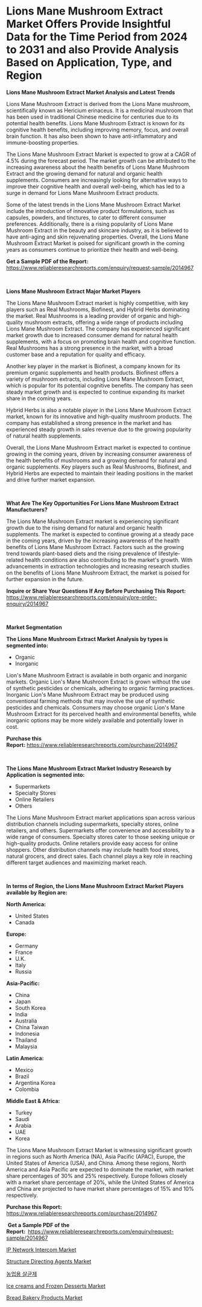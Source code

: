 <p><h1>Lions Mane Mushroom Extract Market Offers Provide Insightful Data for the Time Period from 2024 to 2031 and also Provide Analysis Based on Application, Type, and Region</h1></p><p><strong>Lions Mane Mushroom Extract Market Analysis and Latest Trends</strong></p>
<p><p>Lions Mane Mushroom Extract is derived from the Lions Mane mushroom, scientifically known as Hericium erinaceus. It is a medicinal mushroom that has been used in traditional Chinese medicine for centuries due to its potential health benefits. Lions Mane Mushroom Extract is known for its cognitive health benefits, including improving memory, focus, and overall brain function. It has also been shown to have anti-inflammatory and immune-boosting properties.</p><p>The Lions Mane Mushroom Extract Market is expected to grow at a CAGR of 4.5% during the forecast period. The market growth can be attributed to the increasing awareness about the health benefits of Lions Mane Mushroom Extract and the growing demand for natural and organic health supplements. Consumers are increasingly looking for alternative ways to improve their cognitive health and overall well-being, which has led to a surge in demand for Lions Mane Mushroom Extract products.</p><p>Some of the latest trends in the Lions Mane Mushroom Extract Market include the introduction of innovative product formulations, such as capsules, powders, and tinctures, to cater to different consumer preferences. Additionally, there is a rising popularity of Lions Mane Mushroom Extract in the beauty and skincare industry, as it is believed to have anti-aging and skin rejuvenating properties. Overall, the Lions Mane Mushroom Extract Market is poised for significant growth in the coming years as consumers continue to prioritize their health and well-being.</p></p>
<p><strong>Get a Sample PDF of the Report:&nbsp;</strong> <a href="https://www.reliableresearchreports.com/enquiry/request-sample/2014967">https://www.reliableresearchreports.com/enquiry/request-sample/2014967</a></p>
<p>&nbsp;</p>
<p><strong>Lions Mane Mushroom Extract Major Market Players</strong></p>
<p><p>The Lions Mane Mushroom Extract market is highly competitive, with key players such as Real Mushrooms, Biofinest, and Hybrid Herbs dominating the market. Real Mushrooms is a leading provider of organic and high-quality mushroom extracts, offering a wide range of products including Lions Mane Mushroom Extract. The company has experienced significant market growth due to increased consumer demand for natural health supplements, with a focus on promoting brain health and cognitive function. Real Mushrooms has a strong presence in the market, with a broad customer base and a reputation for quality and efficacy.</p><p>Another key player in the market is Biofinest, a company known for its premium organic supplements and health products. Biofinest offers a variety of mushroom extracts, including Lions Mane Mushroom Extract, which is popular for its potential cognitive benefits. The company has seen steady market growth and is expected to continue expanding its market share in the coming years.</p><p>Hybrid Herbs is also a notable player in the Lions Mane Mushroom Extract market, known for its innovative and high-quality mushroom products. The company has established a strong presence in the market and has experienced steady growth in sales revenue due to the growing popularity of natural health supplements.</p><p>Overall, the Lions Mane Mushroom Extract market is expected to continue growing in the coming years, driven by increasing consumer awareness of the health benefits of mushrooms and a growing demand for natural and organic supplements. Key players such as Real Mushrooms, Biofinest, and Hybrid Herbs are expected to maintain their leading positions in the market and drive further market expansion.</p></p>
<p>&nbsp;</p>
<p><strong>What Are The Key Opportunities For Lions Mane Mushroom Extract Manufacturers?</strong></p>
<p><p>The Lions Mane Mushroom Extract market is experiencing significant growth due to the rising demand for natural and organic health supplements. The market is expected to continue growing at a steady pace in the coming years, driven by the increasing awareness of the health benefits of Lions Mane Mushroom Extract. Factors such as the growing trend towards plant-based diets and the rising prevalence of lifestyle-related health conditions are also contributing to the market's growth. With advancements in extraction technologies and increasing research studies on the benefits of Lions Mane Mushroom Extract, the market is poised for further expansion in the future.</p></p>
<p><strong>Inquire or Share Your Questions If Any Before Purchasing This Report:</strong> <a href="https://www.reliableresearchreports.com/enquiry/pre-order-enquiry/2014967">https://www.reliableresearchreports.com/enquiry/pre-order-enquiry/2014967</a></p>
<p>&nbsp;</p>
<p><strong>Market Segmentation</strong></p>
<p><strong>The Lions Mane Mushroom Extract Market Analysis by types is segmented into:</strong></p>
<p><ul><li>Organic</li><li>Inorganic</li></ul></p>
<p><p>Lion's Mane Mushroom Extract is available in both organic and inorganic markets. Organic Lion's Mane Mushroom Extract is grown without the use of synthetic pesticides or chemicals, adhering to organic farming practices. Inorganic Lion's Mane Mushroom Extract may be produced using conventional farming methods that may involve the use of synthetic pesticides and chemicals. Consumers may choose organic Lion's Mane Mushroom Extract for its perceived health and environmental benefits, while inorganic options may be more widely available and potentially lower in cost.</p></p>
<p><strong>Purchase this Report:&nbsp;</strong><a href="https://www.reliableresearchreports.com/purchase/2014967">https://www.reliableresearchreports.com/purchase/2014967</a></p>
<p>&nbsp;</p>
<p><strong>The Lions Mane Mushroom Extract Market Industry Research by Application is segmented into:</strong></p>
<p><ul><li>Supermarkets</li><li>Specialty Stores</li><li>Online Retailers</li><li>Others</li></ul></p>
<p><p>The Lions Mane Mushroom Extract market applications span across various distribution channels including supermarkets, specialty stores, online retailers, and others. Supermarkets offer convenience and accessibility to a wide range of consumers. Specialty stores cater to those seeking unique or high-quality products. Online retailers provide easy access for online shoppers. Other distribution channels may include health food stores, natural grocers, and direct sales. Each channel plays a key role in reaching different target audiences and maximizing market reach.</p></p>
<p>&nbsp;</p>
<p><strong>In terms of Region, the Lions Mane Mushroom Extract Market Players available by Region are:</strong></p>
<p>
    <p> <strong> North America: </strong>
        <ul>
            <li>United States</li>
            <li>Canada</li>
        </ul>
        </p> 
    <p> <strong> Europe: </strong>
        <ul>
            <li>Germany</li>
            <li>France</li>
            <li>U.K.</li>
            <li>Italy</li>
            <li>Russia</li>
        </ul>
        </p> 
    <p> <strong> Asia-Pacific: </strong>
        <ul>
            <li>China</li>
            <li>Japan</li>
            <li>South Korea</li>
            <li>India</li>
            <li>Australia</li>
            <li>China Taiwan</li>
            <li>Indonesia</li>
            <li>Thailand</li>
            <li>Malaysia</li>
        </ul>
        </p> 
    <p> <strong> Latin America: </strong>
        <ul>
            <li>Mexico</li>
            <li>Brazil</li>
            <li>Argentina Korea</li>
            <li>Colombia</li>
        </ul>
        </p> 
    <p> <strong> Middle East & Africa: </strong>
        <ul>
            <li>Turkey</li>
            <li>Saudi</li>
            <li>Arabia</li>
            <li>UAE</li>
            <li>Korea</li>
        </ul>
    </p>
    </p>
<p><p>The Lions Mane Mushroom Extract Market is witnessing significant growth in regions such as North America (NA), Asia Pacific (APAC), Europe, the United States of America (USA), and China. Among these regions, North America and Asia Pacific are expected to dominate the market, with market share percentages of 30% and 25% respectively. Europe follows closely with a market share percentage of 20%, while the United States of America and China are projected to have market share percentages of 15% and 10% respectively.</p></p>
<p><strong>Purchase this Report: </strong><a href="https://www.reliableresearchreports.com/purchase/2014967">https://www.reliableresearchreports.com/purchase/2014967</a></p>
<p>&nbsp;<strong>Get a Sample PDF of the Report:&nbsp;&nbsp;</strong><a href="https://www.reliableresearchreports.com/enquiry/request-sample/2014967">https://www.reliableresearchreports.com/enquiry/request-sample/2014967</a></p>
<p><strong></strong></p>
<p><p><a href="https://unruly-ladybug-44b.notion.site/IP-Network-Intercom-Market-Furnish-Information-about-Market-Size-Market-Share-Market-Dynamics-and-91d59239fb934fc9bf60ad71aca9073f">IP Network Intercom Market</a></p><p><a href="https://view.publitas.com/reportprime-1/decoding-the-structure-directing-agents-market-a-deep-dive-into-the-latest-market-trends-market-segmentation-and-competitive-analysis/">Structure Directing Agents Market</a></p><p><a href="https://medium.com/@whitneyboyettebo9kiw7yr13/%EB%86%8D%EC%97%85-%EC%84%B8%EA%B7%A0-%EC%82%B4%EA%B7%A0%EC%A0%9C-%EC%8B%9C%EC%9E%A5-%EC%8B%9C%EC%9E%A5-%EC%A0%90%EC%9C%A0%EC%9C%A8-%EC%8B%9C%EC%9E%A5-%EB%8F%99%ED%96%A5-%EB%B0%8F-%EB%AF%B8%EB%9E%98-%EC%84%B1%EC%9E%A5-%ED%83%90%EC%83%89-ced4131eee6a">농업용 살균제</a></p><p><a href="https://github.com/lubmix/Market-Research-Report-List-1/blob/main/ice-creams-and-frozen-desserts-market.md">Ice creams and Frozen Desserts Market</a></p><p><a href="https://github.com/joannagoyvaerts/Market-Research-Report-List-1/blob/main/bread-bakery-products-market.md">Bread Bakery Products Market</a></p></p>